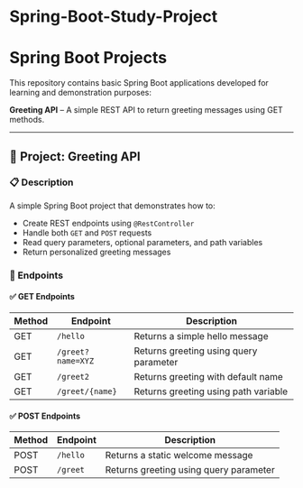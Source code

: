# Spring-Boot-Study-Project


# Spring Boot Projects

This repository contains basic Spring Boot applications developed for learning and demonstration purposes:

**Greeting API** – A simple REST API to return greeting messages using GET methods.

---

## 🧪 Project: Greeting API

### 📋 Description
A simple Spring Boot project that demonstrates how to:
- Create REST endpoints using `@RestController`
- Handle both `GET` and `POST` requests
- Read query parameters, optional parameters, and path variables
- Return personalized greeting messages
  
### 📁 Endpoints
#### ✅ GET Endpoints
| Method | Endpoint            | Description                                |
|--------|---------------------|--------------------------------------------|
| GET    | `/hello`            | Returns a simple hello message             |
| GET    | `/greet?name=XYZ`   | Returns greeting using query parameter     |
| GET    | `/greet2`            | Returns greeting with default name         |
| GET    | `/greet/{name}`     | Returns greeting using path variable       |


#### ✅ POST Endpoints

| Method | Endpoint            | Description                                |
|--------|---------------------|--------------------------------------------|
| POST   | `/hello`            | Returns a static welcome message           |
| POST   | `/greet`            | Returns greeting using query parameter     |
